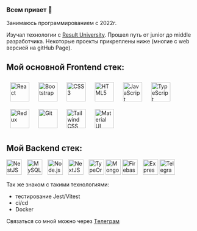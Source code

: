 ### Всем привет 👋

Занимаюсь программированием с 2022г.

 Изучал технологии с [Result University](https://result.school/). Прошел путь от junior до middle разработчика.
 Некоторые проекты прикреплены ниже (многие с web версией на gitHub Page).

## Мой основной Frontend стек:

<div>  
<a href="https://reactjs.org/" target="_blank"><img style="margin: 10px" src="https://profilinator.rishav.dev/skills-assets/react-original-wordmark.svg" alt="React" height="50" /></a>  
<a href="https://getbootstrap.com/docs/3.4/javascript/" target="_blank"><img style="margin: 10px" src="https://profilinator.rishav.dev/skills-assets/bootstrap-plain.svg" alt="Bootstrap" height="50" /></a>  
<a href="https://www.w3schools.com/css/" target="_blank"><img style="margin: 10px" src="https://profilinator.rishav.dev/skills-assets/css3-original-wordmark.svg" alt="CSS3" height="50" /></a>  
<a href="https://en.wikipedia.org/wiki/HTML5" target="_blank"><img style="margin: 10px" src="https://profilinator.rishav.dev/skills-assets/html5-original-wordmark.svg" alt="HTML5" height="50" /></a>  
<a href="https://www.javascript.com/" target="_blank"><img style="margin: 10px" src="https://profilinator.rishav.dev/skills-assets/javascript-original.svg" alt="JavaScript" height="50" /></a>  
<a href="https://www.typescriptlang.org/" target="_blank"><img style="margin: 10px" src="https://profilinator.rishav.dev/skills-assets/typescript-original.svg" alt="TypeScript" height="50" /></a>  
<a href="https://redux.js.org/" target="_blank"><img style="margin: 10px" src="https://profilinator.rishav.dev/skills-assets/redux-original.svg" alt="Redux" height="50" /></a>  
<a href="https://github.com/" target="_blank"><img style="margin: 10px" src="https://profilinator.rishav.dev/skills-assets/git-scm-icon.svg" alt="Git" height="50" /></a>  
<a href="https://www.tailwindcss.com/" target="_blank"><img style="margin: 10px" src="https://profilinator.rishav.dev/skills-assets/tailwindcss.svg" alt="Tailwind CSS" height="50" /></a>  
<a href="https://mui.com/" target="_blank"><img style="margin: 10px" src="https://profilinator.rishav.dev/skills-assets/mui.png" alt="Material UI" height="50" /></a>  
 </div>

## Мой Backend стек:
<div>
<a href="https://nestjs.com/" target="_blank"><img style='margin-right: 10px' src="https://profilinator.rishav.dev/skills-assets/nestjs.svg" alt="NestJS" height="40" /></a>  
<a href="https://www.mysql.com/" target="_blank"><img style='margin-right: 10px' src="https://profilinator.rishav.dev/skills-assets/mysql-original-wordmark.svg" alt="MySQL" height="40" /></a>  
<a href="https://nodejs.org/" target="_blank"><img style='margin-right: 10px' src="https://profilinator.rishav.dev/skills-assets/nodejs-original-wordmark.svg" alt="Node.js" height="40" /></a>  
<a href="https://nextjs.org/" target="_blank"><img style='margin-right: 10px' src="https://profilinator.rishav.dev/skills-assets/nextjs.png" alt="NextJS" height="40" /></a>  
  <a href="https://typeorm.io/" target="_blank"><img style=margin-right: 10px src="https://typeorm.io/img/typeorm-icon-colored.png" alt="TypeOrm" height="40" /></a>
<!-- <a href="https://www.prisma.io/" target="_blank"><img style="margin: 10px" src="https://profilinator.rishav.dev/skills-assets/prisma.png" alt="Prisma" height="40" /></a>   -->
<a href="https://www.mongodb.com/" target="_blank"><img style='argin-right: 10px' src="https://profilinator.rishav.dev/skills-assets/mongodb-original-wordmark.svg" alt="MongoDB" height="40" /></a>  
<a href="https://firebase.google.com/" target="_blank"><img style='margin-right: 10px' src="https://profilinator.rishav.dev/skills-assets/firebase.png" alt="Firebase" height="40" /></a>  
<a href="https://expressjs.com/" target="_blank"><img style=`margin: ${10}px` src="https://profilinator.rishav.dev/skills-assets/express-original-wordmark.svg" alt="Express.js" height="40" /></a>
 <a href="https://web.telegram.org/k/" target="_blank"><img style='margin-right: 10px' src="https://upload.wikimedia.org/wikipedia/commons/8/82/Telegram_logo.svg" alt="Telegram.js" height="40" /></a>
</div>

 Так же знаком с такими технологиями:
  - тестирование Jest/Vitest
  - ci/cd
  - Docker

Связаться со мной можно через  [Tелеграм](https://t.me/Fillinius)
  
<!--
[![Anurag's GitHub stats](https://github-readme-stats.vercel.app/api?Fillinius=anuraghazra)](https://github.com/anuraghazra/github-readme-stats)

![Anurag's GitHub stats](https://github-readme-stats.vercel.app/api?fillinius=anuraghazra&show_icons=true&theme=onedark)
-->
<!--
**Fillinius/Fillinius** is a ✨ _special_ ✨ repository because its `README.md` (this file) appears on your GitHub profile.

Here are some ideas to get you started:

- 🔭 I’m currently working on ...
- 🌱 I’m currently learning ...
- 👯 I’m looking to collaborate on ...
- 🤔 I’m looking for help with ...
- 💬 Ask me about ...
- 📫 How to reach me: ...
- 😄 Pronouns: ...
- ⚡ Fun fact: ...
-->
